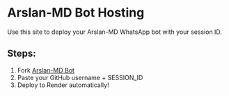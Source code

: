 # Arslan-MD Bot Hosting

Use this site to deploy your Arslan-MD WhatsApp bot with your session ID.

## Steps:
1. Fork [Arslan-MD Bot](https://github.com/Arslan-MD/Arslan_MD)
2. Paste your GitHub username + SESSION_ID
3. Deploy to Render automatically!
